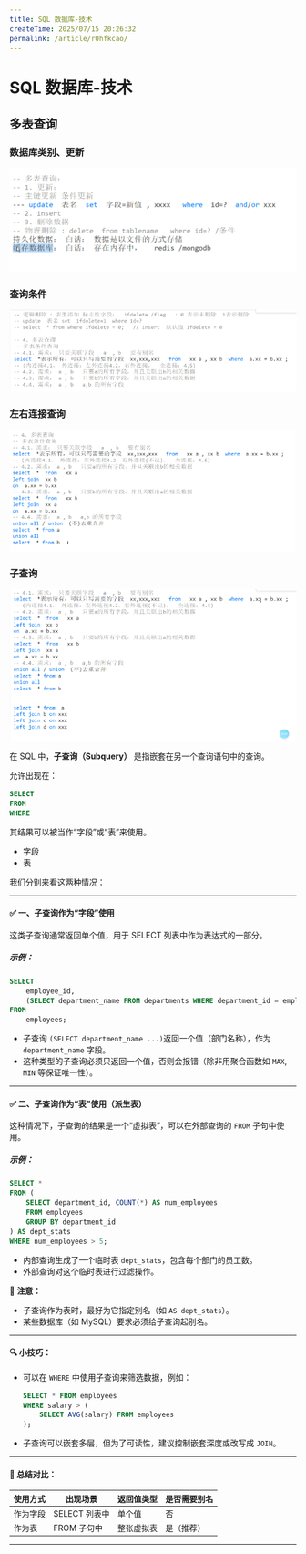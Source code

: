 ```yaml
---
title: SQL 数据库-技术
createTime: 2025/07/15 20:26:32
permalink: /article/r0hfkcao/
---
```

# SQL 数据库-技术

## 多表查询

### 数据库类别、更新

![image](assets/image-20250704092031-z6shetx.png)

### 查询条件

![image](assets/image-20250704093121-zxg3uyy.png)

### 左右连接查询

![image](assets/image-20250704093421-o2fmsjj.png)

### 子查询

![image](assets/image-20250704093958-cym51ab.png)

在 SQL 中，**子查询（Subquery）** 是指嵌套在另一个查询语句中的查询。

允许出现在：

```sql
SELECT
FROM
WHERE
```

其结果可以被当作“字段”或“表”来使用。

- 字段
- 表

我们分别来看这两种情况：

---

#### ✅ 一、子查询作为“字段”使用

这类子查询通常返回单个值，用于 SELECT 列表中作为表达式的一部分。

##### 示例：

```sql
SELECT 
    employee_id,
    (SELECT department_name FROM departments WHERE department_id = employees.department_id) AS department_name
FROM 
    employees;
```

- 子查询 `(SELECT department_name ...)`​ 返回一个值（部门名称），作为 `department_name`​ 字段。
- 这种类型的子查询必须只返回一个值，否则会报错（除非用聚合函数如 `MAX`​, `MIN`​ 等保证唯一性）。

---

#### ✅ 二、子查询作为“表”使用（派生表）

这种情况下，子查询的结果是一个“虚拟表”，可以在外部查询的 `FROM`​ 子句中使用。

##### 示例：

```sql
SELECT *
FROM (
    SELECT department_id, COUNT(*) AS num_employees
    FROM employees
    GROUP BY department_id
) AS dept_stats
WHERE num_employees > 5;
```

- 内部查询生成了一个临时表 `dept_stats`​，包含每个部门的员工数。
- 外部查询对这个临时表进行过滤操作。

📌 **注意：**

- 子查询作为表时，最好为它指定别名（如 `AS dept_stats`​）。
- 某些数据库（如 MySQL）要求必须给子查询起别名。

---

#### 🔍 小技巧：

- 可以在 `WHERE`​ 中使用子查询来筛选数据，例如：

  ```sql
  SELECT * FROM employees
  WHERE salary > (
      SELECT AVG(salary) FROM employees
  );
  ```
- 子查询可以嵌套多层，但为了可读性，建议控制嵌套深度或改写成 `JOIN`​。

---


#### 🧠 总结对比：

|使用方式|出现场景|返回值类型|是否需要别名|
| --------| -------------| ----------| ------------|
|作为字段|SELECT 列表中|单个值|否|
|作为表|FROM 子句中|整张虚拟表|是（推荐）|

---

‍
